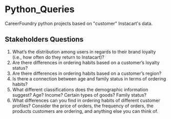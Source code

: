 # Python_Queries

CareerFoundry python projects based on "customer" Instacart's data.

## Stakeholders Questions
1) What’s the distribution among users in regards to their brand loyalty (i.e., how often do they return to Instacart)?
2) Are there differences in ordering habits based on a customer’s loyalty status?
3) Are there differences in ordering habits based on a customer’s region?
4) Is there a connection between age and family status in terms of ordering
habits?
5) What different classifications does the demographic information suggest?
Age? Income? Certain types of goods? Family status?
6) What differences can you find in ordering habits of different customer
profiles? Consider the price of orders, the frequency of orders, the products customers are ordering, and anything else you can think of.
